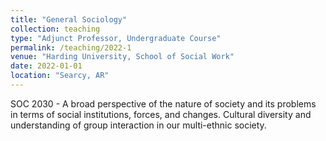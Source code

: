 ```yaml
---
title: "General Sociology"
collection: teaching
type: "Adjunct Professor, Undergraduate Course"
permalink: /teaching/2022-1
venue: "Harding University, School of Social Work"
date: 2022-01-01
location: "Searcy, AR"
---
```


SOC 2030 - A broad perspective of the nature of society and its problems in terms of social institutions, forces, and changes. Cultural diversity and understanding of group interaction in our multi-ethnic society.